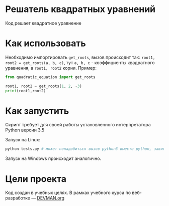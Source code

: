 # Решатель квадратных уравнений

Код решает квадратное уравнение

# Как использовать

Необходимо импортировать `get_roots`, вызов происходит так: `root1, root2 = get_roots(a, b, c)`, тут `a, b, с` -  коэффициенты квадратного уравнения, а `root1, root2` корни.
Пример:

```python
from quadratic_equation import get_roots

root1, root2 = get_roots(1, 2, -3)
print(root1,root2)
```

# Как запустить

Скрипт требует для своей работы установленного интерпретатора Python версии 3.5

Запуск на Linux:

```bash
python tests.py # может понадобиться вызов python3 вместо python, зависит от настроек операционной системы
```

Запуск на Windows происходит аналогично.

# Цели проекта

Код создан в учебных целях. В рамках учебного курса по веб-разработке ― [DEVMAN.org](https://devman.org)
